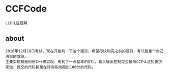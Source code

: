 # CCFCode
	CCF认证题解

## about
	2016年12月18日考试，现在开始刷一下这个题目，希望尽快刷完之前的题目，考试能拿个自己满意的成绩。
	主要实现都是利用C++来实现，用到了一点基本的STL，输入输出控制完全按照CCF认证的要求来做，提交的代码都是在评测系统跑出100分的代码。